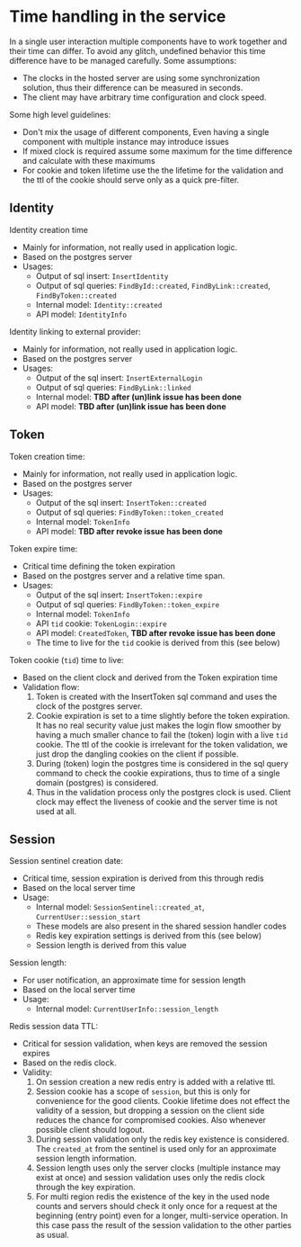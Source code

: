 # Time handling in the service

In a single user interaction multiple components have to work together and their time can differ. To avoid any glitch, undefined behavior this time
difference have to be managed carefully. Some assumptions:
- The clocks in the hosted server are using some synchronization solution, thus their difference can be measured in seconds.
- The client may have arbitrary time configuration and clock speed.
  
Some high level guidelines:
- Don't mix the usage of different components, Even having a single component with multiple instance may introduce issues
- If mixed clock is required assume some maximum for the time difference and calculate with these maximums
- For cookie and token lifetime use the the lifetime for the validation and the ttl of the cookie should serve only as a quick pre-filter.


## Identity

Identity creation time
- Mainly for information, not really used in application logic.
- Based on the postgres server
- Usages:
  - Output of sql insert: `InsertIdentity`
  - Output of sql queries: `FindById::created`, `FindByLink::created`, `FindByToken::created`
  - Internal model: `Identity::created`
  - API model: `IdentityInfo`

Identity linking to external provider:
- Mainly for information, not really used in application logic.
- Based on the postgres server
- Usages:
  - Output of the sql insert: `InsertExternalLogin`
  - Output of sql queries: `FindByLink::linked`
  - Internal model: **TBD after (un)link issue has been done**
  - API model: **TBD after (un)link issue has been done**
 
## Token

Token creation time:
- Mainly for information, not really used in application logic.
- Based on the postgres server
- Usages:
  - Output of the sql insert: `InsertToken::created`
  - Output of sql queries: `FindByToken::token_created`
  - Internal model: `TokenInfo`
  - API model: **TBD after revoke issue has been done**

Token expire time:
- Critical time defining the token expiration
- Based on the postgres server and a relative time span.
- Usages:
  - Output of the sql insert: `InsertToken::expire`
  - Output of sql queries: `FindByToken::token_expire`
  - Internal model: `TokenInfo`
  - API `tid` cookie: `TokenLogin::expire`
  - API model: `CreatedToken`, **TBD after revoke issue has been done**
  - The time to live for the `tid` cookie is derived from this (see below)

Token cookie (`tid`) time to live:
- Based on the client clock and derived from the Token expiration time
- Validation flow:
  1. Token is created with the InsertToken sql command and uses the clock of the postgres server.
  2. Cookie expiration is set to a time slightly before the token expiration. It has no real security value just makes the login flow smoother by having a much smaller chance to fail the (token) login with a live `tid` cookie. The ttl of the cookie is irrelevant for the token validation, we just drop the dangling cookies on the client if possible.
  3. During (token) login the postgres time is considered in the sql query command to check the cookie expirations, thus to time of a single domain (postgres) is considered.
  4. Thus in the validation process only the postgres clock is used. Client clock may effect the liveness of cookie and the server time is not used at all.


## Session

Session sentinel creation date:
- Critical time, session expiration is derived from this through redis
- Based on the local server time 
- Usage:
  - Internal model: `SessionSentinel::created_at`, `CurrentUser::session_start`
  - These models are also present in the shared session handler codes
  - Redis key expiration settings is derived from this (see below)
  - Session length is derived from this value

Session length:
- For user notification, an approximate time for session length
- Based on the local server time
- Usage: 
  - Internal model: `CurrentUserInfo::session_length`

Redis session data TTL:
- Critical for session validation, when keys are removed the session expires
- Based on the redis clock.
- Validity:
  1. On session creation a new redis entry is added with a relative ttl.
  2. Session cookie has a scope of `session`, but this is only for convenience for the good clients. Cookie lifetime does not effect the validity of a session, but
  dropping a session on the client side reduces the chance for compromised cookies. Also whenever possible client should logout.
  3. During session validation only the redis key existence is considered. The `created_at` from the sentinel is used only for an approximate session length information.
  4. Session length uses only the server clocks (multiple instance may exist at once) and session validation uses only the redis clock through the key expiration.
  5. For multi region redis the existence of the key in the used node counts and servers should check it only once for a request at the beginning (entry point) even for a longer, multi-service operation. In this case pass the result of the session validation to the other parties as usual.


